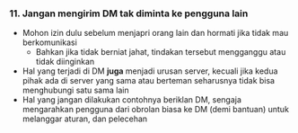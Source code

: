 ### 11. Jangan mengirim DM tak diminta ke pengguna lain

- Mohon izin dulu sebelum menjapri orang lain dan hormati jika tidak mau berkomunikasi
    - Bahkan jika tidak berniat jahat, tindakan tersebut mengganggu atau tidak diinginkan
- Hal yang terjadi di DM **juga** menjadi urusan server, kecuali jika kedua pihak ada di server yang sama atau berteman seharusnya tidak bisa menghubungi satu sama lain
- Hal yang jangan dilakukan contohnya beriklan DM, sengaja mengarahkan pengguna dari obrolan biasa ke DM (demi bantuan) untuk melanggar aturan, dan pelecehan
